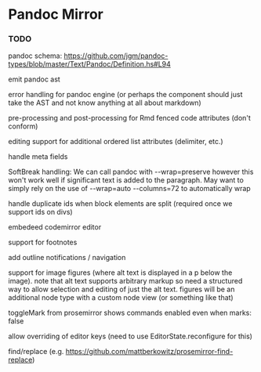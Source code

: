 # Pandoc Mirror

### TODO

pandoc schema: <https://github.com/jgm/pandoc-types/blob/master/Text/Pandoc/Definition.hs#L94>

emit pandoc ast

error handling for pandoc engine (or perhaps the component should just take the AST and not know
anything at all about markdown)

pre-processing and post-processing for Rmd fenced code attributes (don't conform)

editing support for additional ordered list attributes (delimiter, etc.)

handle meta fields

SoftBreak handling: We can call pandoc with --wrap=preserve however this won't work well if
significant text is added to the paragraph. May want to simply rely on the use of
--wrap=auto --columns=72 to automatically wrap 

handle duplicate ids when block elements are split (required once we support ids on divs)

embedeed codemirror editor

support for footnotes

add outline notifications / navigation

support for image figures (where alt text is displayed in a p below the image). note that alt text supports arbitrary markup so need a structured way to allow selection and editing of just the alt text. figures will
be an additional node type with a custom node view (or something like that)

toggleMark from prosemirror shows commands enabled even when marks: false

allow overriding of editor keys (need to use EditorState.reconfigure for this)

find/replace (e.g. https://github.com/mattberkowitz/prosemirror-find-replace)

